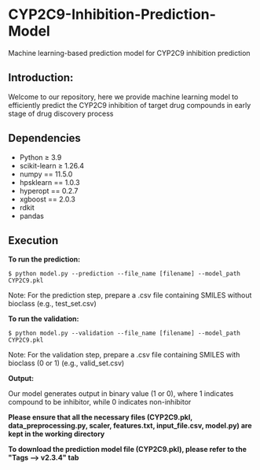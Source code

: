 # CYP2C9-Inhibition-Prediction-Model
Machine learning-based prediction model for CYP2C9 inhibition prediction

## Introduction: ## 

Welcome to our repository, here we provide machine learning model to efficiently predict the CYP2C9 inhibition of target drug compounds in early stage of drug discovery process

## Dependencies ##

- Python ≥ 3.9
- scikit-learn ≥ 1.26.4
- numpy == 11.5.0
- hpsklearn == 1.0.3
- hyperopt == 0.2.7
- xgboost == 2.0.3
- rdkit
- pandas

## Execution ##
**To run the prediction:**

```
$ python model.py --prediction --file_name [filename] --model_path CYP2C9.pkl
```
Note: For the prediction step, prepare a .csv file containing SMILES without bioclass (e.g., test_set.csv)

**To run the validation:**

```
$ python model.py --validation --file_name [filename] --model_path CYP2C9.pkl
```
Note: For the validation step, prepare a .csv file containing SMILES with bioclass (0 or 1) (e.g., valid_set.csv)

**Output:**

Our model generates output in binary value (1 or 0), where 1 indicates compound to be inhibitor, while 0 indicates non-inhibitor

 
**Please ensure that all the necessary files (CYP2C9.pkl, data_preprocessing.py, scaler, features.txt, input_file.csv, model.py) are kept in the working directory**

**To download the prediction model file (CYP2C9.pkl), please refer to the "Tags --> v2.3.4" tab**
